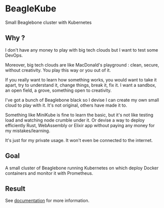 # BeagleKube
Small Beaglebone cluster with Kubernetes

## Why ?

I don't have any money to play with big tech clouds but I want to test some DevOps.

Moreover, big tech clouds are like MacDonald's playground : clean, secure, without creativity. You play this way or you out of it.

If you really want to learn how something works, you would want to take it apart, try to understand it, change things, break it, fix it. I want a sandbox, an open field, a grove, something open to creativity.

I've got a bunch of Beaglebone black so I devise I can create my own small cloud to play with it. It's not original, others have made it to.

Something like MiniKube is fine to learn the basic, but it's not like testing load and watching node crumble under it. Or devise a way to deploy efficiently Rust, WebAssembly or Elixir app without paying any money for my mistakes/learning.

It's just for my private usage. It won't even be connected to the internet.

## Goal

A small cluster of Beaglebone running Kubernetes on which deploy Docker containers and monitor it with Prometheus.

## Result

See [documentation](doc/README.md) for more information.
